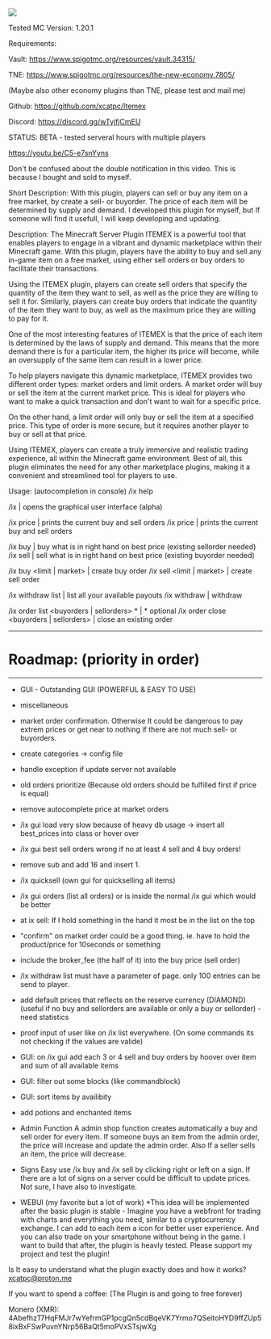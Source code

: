 <img src="https://ipfs.ome.sh/ipfs/QmPw8fp7VYfC1dx3RMpg6Be97wtmj8ZhsYtVHaeKiZF4hK">

Tested MC Version: 1.20.1

Requirements:

Vault: https://www.spigotmc.org/resources/vault.34315/

TNE: https://www.spigotmc.org/resources/the-new-economy.7805/

(Maybe also other economy plugins than TNE, please test and mail me)


Github: https://github.com/xcatpc/Itemex

Discord: https://discord.gg/wTyjfjCmEU

STATUS: BETA - tested serveral hours with multiple players

https://youtu.be/C5-e7snYyns

Don't be confused about the double notification in this video. This is because I bought and sold to myself.

Short Description:
With this plugin, players can sell or buy any item on a free market, by create a sell- or buyorder. The price of each item will be determined by supply and demand. I developed this plugin for myself, but If someone will find it usefull, I will keep developing and updating.

Description:
The Minecraft Server Plugin ITEMEX is a powerful tool that enables players to engage in a vibrant and dynamic marketplace within their Minecraft game. With this plugin, players have the ability to buy and sell any in-game item on a free market, using either sell orders or buy orders to facilitate their transactions.

Using the ITEMEX plugin, players can create sell orders that specify the quantity of the item they want to sell, as well as the price they are willing to sell it for. Similarly, players can create buy orders that indicate the quantity of the item they want to buy, as well as the maximum price they are willing to pay for it.

One of the most interesting features of ITEMEX is that the price of each item is determined by the laws of supply and demand. This means that the more demand there is for a particular item, the higher its price will become, while an oversupply of the same item can result in a lower price.

To help players navigate this dynamic marketplace, ITEMEX provides two different order types: market orders and limit orders. A market order will buy or sell the item at the current market price. This is ideal for players who want to make a quick transaction and don't want to wait for a specific price.

On the other hand, a limit order will only buy or sell the item at a specified price. This type of order is more secure, but it requires another player to buy or sell at that price.

Using ITEMEX, players can create a truly immersive and realistic trading experience, all within the Minecraft game environment. Best of all, this plugin eliminates the need for any other marketplace plugins, making it a convenient and streamlined tool for players to use.

Usage: (autocompletion in console)
/ix help

/ix | opens the graphical user interface (alpha)

/ix price | prints the current buy and sell orders
/ix price <itemid> | prints the current buy and sell orders

/ix buy | buy what is in right hand on best price (existing sellorder needed)
/ix sell | sell what is in right hand on best price (existing buyorder needed)

/ix buy <itemname> <amount> <limit | market> <price> | create buy order
/ix sell <itemname> <amount> <limit | market> <price> | create sell order

/ix withdraw list | list all your available payouts
/ix withdraw <itemname> <amount> | withdraw

/ix order list <buyorders | sellorders> *<itemid> | * optional
/ix order close <buyorders | sellorders> <order id> | close an existing order

----------------------------------------------
# Roadmap: (priority in order) #
----------------------------------------------

- GUI - Outstanding GUI (POWERFUL & EASY TO USE)

- miscellaneous

- market order confirmation. Otherwise It could be dangerous to pay extrem prices or get near to nothing if there are not much sell- or buyorders.
- create categories -> config file
- handle exception if update server not available
- old orders prioritize (Because old orders should be fulfilled first if price is equal)
- remove autocomplete price at market orders
- /ix gui load very slow because of heavy db usage -> insert all best_prices into class or hover over
- /ix gui best sell orders wrong if no at least 4 sell and 4 buy orders!
- remove sub and add 16 and insert 1.
- /ix quicksell (own gui for quickselling all items)
- /ix gui orders (list all orders) or is inside the normal /ix gui which would be better
- at ix sell: If I hold something in the hand it most be in the list on the top
- "confirm" on market order could be a good thing. ie. have to hold the product/price for 10seconds or something
- include the broker_fee (the half of it) into the buy price (sell order)
- /ix withdraw list must have a parameter of page. only 100 entries can be send to player.
- add default prices that reflects on the reserve currency (DIAMOND) (useful if no buy and sellorders are available or only a buy or sellorder) - need statistics
- proof input of user like on /ix list everywhere. (On some commands its not checking if the values are valide)
- GUI: on /ix gui add each 3 or 4 sell and buy orders by hoover over item and sum of all available items
- GUI: filter out some blocks (like commandblock)
- GUI: sort items by availibity
- add potions and enchanted items

- Admin Function
A admin shop function creates automatically a buy and sell order for every item. If someone buys an item from the admin order, the price will increase and update the admin order. Also If a seller sells an item, the price will decrease.

- Signs
Easy use /ix buy and /ix sell by clicking right or left on a sign. If there are a lot of signs on a server could be difficult to update prices. Not sure, I have also to investigate.

- WEBUI (my favorite but a lot of work)
*This idea will be implemented after the basic plugin is stable -
Imagine you have a webfront for trading with charts and everything you need, similar to a cryptocurrency exchange. I can add to each item a icon for better user experience. And you can also trade on your smartphone without being in the game. I want to build that after, the plugin is heavly tested. Please support my project and test the plugin!


Is It easy to understand what the plugin exactly does and how it works? xcatpc@proton.me

If you want to spend a coffee: (The Plugin is and going to free forever)

Monero (XMR):
4AbefhzT7HqFMJr7wYefrmGP1pcgQn5cdBqeVK7Yrmo7QSeitoHYD9ffZUp58ixBxFSwPuvnYNrp56BaQt5moPVxSTsjwXg
